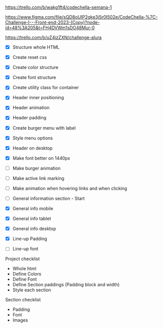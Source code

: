 https://trello.com/b/wakg1ft4/codechella-semana-1

https://www.figma.com/file/sQD8oUIP2gke3j5r0I502e/CodeChella-%7C-Challenge-I---Front-end-2023-(Copy)?node-id=48%3A205&t=FH4DVWm1sDO48Mur-0

https://trello.com/b/uZ4izZXN/challenge-alura


- [X] Structure whole HTML
- [X] Create reset css
- [X] Create color structure
- [X] Create font structure
- [X] Create utility class for container
- [X] Header inner positioning
- [X] Header animation
- [X] Header padding
- [X] Create burger menu with label
- [X] Style menu options
- [X] Header on desktop
- [X]  Make font better on 1440px
- [ ] Make burger animation
- [ ] Make active link marking
- [ ] Make animation when hovering links and when clicking
- [ ] General information section - Start
- [X] General info mobile
- [X] General info tablet
- [X] General info desktop
- [X] Line-up Padding
- [ ] Line-up font


Project checklist
- Whole html
- Define Colors
- Define Font
- Define Section paddings (Padding block and width)
- Style each section

Section checklist
- Padding
- Font
- Images


